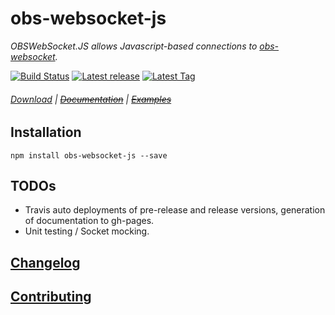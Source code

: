 # obs-websocket-js

*OBSWebSocket.JS allows Javascript-based connections to [obs-websocket](https://github.com/Palakis/obs-websocket).*

[![Build Status][badge-build-status]][Travis-CI] [![Latest release][badge-release]][Releases] [![Latest Tag][badge-tag]][Tags]

###### [Download][Download] | ~~[Documentation](https://github.com/haganbmj/obs-websocket-js/blob/gh-pages/dist/DOCUMENTATION.md)~~ | ~~[Examples](https://github.com/haganbmj/obs-websocket-js/blob/gh-pages/samples)~~

## Installation
```
npm install obs-websocket-js --save
```

## TODOs
- Travis auto deployments of pre-release and release versions, generation of documentation to gh-pages.
- Unit testing / Socket mocking.

## [Changelog][Changelog]

## [Contributing][Contributing]



  [Releases]:  https://github.com/haganbmj/obs-websocket-js/releases "obs-websocket-js Releases"
  [Tags]: https://github.com/haganbmj/obs-websocket-js/tags "obs-websocket-js Tags"
  [Travis-CI]: https://travis-ci.org/haganbmj/obs-websocket-js "Travis CI"
  [badge-build-status]: https://img.shields.io/travis/haganbmj/obs-websocket-js/master.svg?style=flat "Travis Status"
  [badge-tag]: https://img.shields.io/github/tag/haganbmj/obs-websocket-js.svg?style=flat "Latest Tag"
  [badge-release]: https://img.shields.io/github/release/haganbmj/obs-websocket-js.svg?style=flat "Latest Release"
  [Download]: https://haganbmj.github.io/obs-websocket-js/dist/obs-websocket.js "Download"
  [Contributing]: .github/CONTRIBUTING.md "Contributing"
  [Changelog]: .github/CHANGELOG.md "Changelog"
